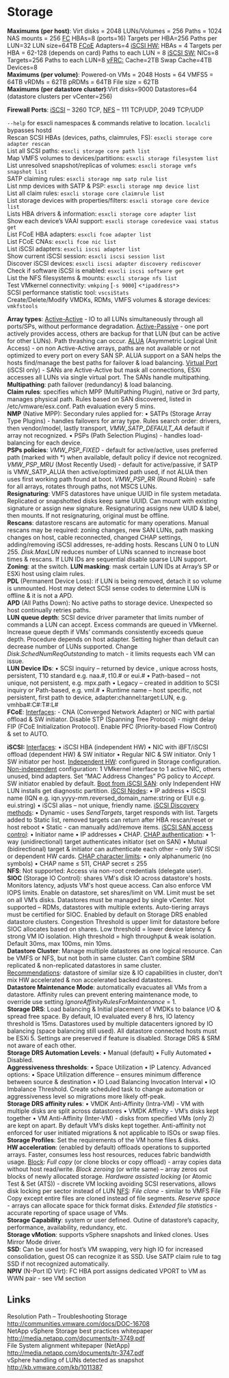 <!---
https://github.com/forbesguthrie/vReferenceCards
Reference card for Data Center Virtualization 6.0
08_storage.md
-->

# Storage

**Maximums (per host)**: Virt disks = 2048 LUNs/Volumes = 256 Paths = 1024 NAS mounts = 256 <u>FC</u> HBAs=8 (ports=16) Targets per HBA=256 Paths per LUN=32 LUN size=64TB <u>FCoE</u> Adapters=4 <u>iSCSI HW:</u> HBAs = 4 Targets per HBA = 62-128 (depends on card) Paths to each LUN = 8 <u>iSCSI SW:</u> NICs=8 Targets=256 Paths to each LUN=8 <u>vFRC:</u> Cache=2TB Swap Cache=4TB Devices=8  
**Maximums (per volume)**: Powered-on VMs = 2048 Hosts = 64 VMFS5 = 64TB vRDMs = 62TB pRDMs = 64TB File size = 62TB  
**Maximums (per datastore cluster)**:Virt disks=9000 Datastores=64 (datastore clusters per vCenter=256)

**Firewall Ports**: <u>iSCSI</u> – 3260 TCP, <u>NFS</u> – 111 TCP/UDP, 2049 TCP/UDP

`--help` for esxcli namespaces & commands relative to location. `localcli` bypasses hostd  
Rescan SCSI HBAs (devices, paths, claimrules, FS): `esxcli storage core adapter rescan`  
List all SCSI paths: `esxcli storage core path list`  
Map VMFS volumes to devices/partitions: `esxcli storage filesystem list`  
List unresolved snapshot/replicas of volumes: `esxcli storage vmfs snapshot list`  
SATP claiming rules: `esxcli storage nmp satp rule list`  
List nmp devices with SATP & PSP: `esxcli storage nmp device list`  
List all claim rules: `esxcli storage core claimrule list`  
List storage devices with properties/filters: `esxcli storage core device list`  
Lists HBA drivers & information: `esxcli storage core adapter list`  
Show each device’s VAAI support: `esxcli storage coredevice vaai status get`  
List FCoE HBA adapters: `esxcli fcoe adapter list`  
List FCoE CNAs: `esxcli fcoe nic list`  
List iSCSI adapters: `esxcli iscsi adapter list`  
Show current iSCSI session: `esxcli iscsi session list`  
Discover iSCSI devices: `esxcli iscsi adapter discovery rediscover`  
Check if software iSCSI is enabled: `esxcli iscsi software get`  
List the NFS filesystems & mounts: `esxcli storage nfs list`  
Test VMkernel connectivity: `vmkping` [`-s 9000`] \<`*ipaddress*`\>  
SCSI performance statistic tool: `vscsiStats`  
Create/Delete/Modify VMDKs, RDMs, VMFS volumes & storage devices: `vmkfstools`  

**Array types**: <u>Active-Active</u> - IO to all LUNs simultaneously through all ports/SPs, without performance degradation. <u>Active-Passive</u> - one port actively provides access, others are backup for that LUN (but can be active for other LUNs). Path thrashing can occur. <u>ALUA</u> (Asymmetric Logical Unit Access) - on non Active-Active arrays, paths are not available or not optimized to every port on every SAN SP. ALUA support on a SAN helps the hosts find/manage the best paths for failover & load balancing. <u>Virtual Port</u> (iSCSI only) - SANs are Active-Active but mask all connections, ESXi accesses all LUNs via single virtual port. The SANs handle multipathing.  
**Multipathing**: path failover (redundancy) & load balancing.  
**Claim rules**: specifies which MPP (MultiPathing Plugin), native or 3rd party, manages physical path. Rules based on SAN discovered, listed in /etc/vmware/esx.conf. Path evaluation every 5 mins.  
**NMP** (Native MPP): Secondary rules applied for: • SATPs (Storage Array Type Plugins) - handles failovers for array type. Rules search order: drivers, then vendor/model, lastly transport, *VMW\_SATP\_DEFAULT\_AA* default if array not recognized. • PSPs (Path Selection Plugins) - handles load-balancing for each device.  
**PSPs policies**: *VMW\_PSP\_FIXED* - default for active/active, uses preferred path (marked with \*) when available, default policy if device not recognized. *VMW\_PSP\_MRU* (Most Recently Used) - default for active/passive, if SATP is VMW\_SATP\_ALUA then active/optimized path used, if not ALUA then uses first working path found at boot. *VMW\_PSP\_RR* (Round Robin) - safe for all arrays, rotates through paths, not MSCS LUNs.  
**Resignaturing**: VMFS datastores have unique UUID in file system metadata. Replicated or snapshotted disks keep same UUID. Can mount with existing signature or assign new signature. Resignaturing assigns new UUID & label, then mounts. If not resignaturing, original must be offline.  
**Rescans**: datastore rescans are automatic for many operations. Manual rescans may be required: zoning changes, new SAN LUNs, path masking changes on host, cable reconnected, changed CHAP settings, adding/removing iSCSI addresses, re-adding hosts. Rescans LUN 0 to LUN 255. *Disk.MaxLUN* reduces number of LUNs scanned to increase boot times & rescans. If LUN IDs are sequential disable sparse LUN support.  
**Zoning**: at the switch. **LUN masking**: mask certain LUN IDs at Array’s SP or ESXi host using claim rules.  
**PDL** (Permanent Device Loss): if LUN is being removed, detach it so volume is unmounted. Host may detect SCSI sense codes to determine LUN is offline & it is not a APD.  
**APD** (All Paths Down): No active paths to storage device. Unexpected so host continually retries paths.  
**LUN queue depth**: SCSI device driver parameter that limits number of commands a LUN can accept. Excess commands are queued in VMkernel. Increase queue depth if VMs’ commands consistently exceeds queue depth. Procedure depends on host adapter. Setting higher than default can decrease number of LUNs supported. Change *Disk.SchedNumReqOutstanding* to match - it limits requests each VM can issue.  
**LUN Device IDs**: • SCSI inquiry – returned by device , unique across hosts, persistent, T10 standard e.g. naa.\#, t10.\# or eui.\# • Path-based – not unique, not persistent, e.g. mpx.path • Legacy – created in addition to SCSI inquiry or Path-based, e.g. vml.\# • Runtime name – host specific, not persistent, first path to device, adapter:channel:target:LUN, e.g. vmhba\#:C\#:T\#:L\#  
**FCoE**: <u>Interfaces</u>: - CNA (Converged Network Adapter) or NIC with partial offload & SW initiator. Disable STP (Spanning Tree Protocol) - might delay FIP (FCoE Initialization Protocol). Enable PFC (Priority-based Flow Control) & set to AUTO.  

**iSCSI:** <u>Interfaces</u>: • iSCSI HBA (independent HW) • NIC with iBFT/iSCSI offload (dependent HW) & SW initiator • Regular NIC & SW initiator. Only 1 SW initiator per host. <u>Independent HW</u>: configured in Storage configuration. <u>Non-independent</u> configuration: 1 VMkernel interface to 1 active NIC, others unused, bind adapters. Set “MAC Address Changes” PG policy to *Accept*. SW initiator enabled by default. <u>Boot from iSCSI SAN</u>: only Independent HW LUN installs get diagnostic partition. <u>iSCSI Nodes</u>: • IP address • iSCSI name (IQN e.g. iqn.yyyy-mm.reversed\_domain\_name:string or EUI e.g. eui.string) • iSCSI alias – not unique, friendly name. <u>iSCSI Discovery methods</u>: • Dynamic - uses *SendTargets*, target responds with list. Targets added to Static list, removed targets can return after HBA rescan/reset or host reboot • Static - can manually add/remove items. <u>iSCSI SAN access control</u>: • Initiator name • IP addresses • CHAP. <u>CHAP authentication</u>: • 1-way (unidirectional) target authenticates initiator (set on SAN) • Mutual (bidirectional) target & initiator can authenticate each other – only SW iSCSI or dependent HW cards. <u>CHAP character limits</u>: • only alphanumeric (no symbols) • CHAP name ≤ 511, CHAP secret ≤ 255  
**NFS**: Not supported: Access via non-root credentials (delegate user).  
**SIOC** (Storage IO Control): shares VM's disk IO across datastore's hosts. Monitors latency, adjusts VM's host queue access. Can also enforce VM IOPS limits. Enable on datastore, set shares/limit on VM. Limit must be set on all VM’s disks. Datastores must be managed by single vCenter. Not supported – RDMs, datastores with multiple extents. Auto-tiering arrays must be certified for SIOC. Enabled by default on Storage DRS enabled datastore clusters. Congestion Threshold is upper limit for datastore before SIOC allocates based on shares. Low threshold = lower device latency & strong VM IO isolation. High threshold = high throughput & weak isolation. Default 30ms, max 100ms, min 10ms.  
**Datastore Cluster**: Manage multiple datastores as one logical resource. Can be VMFS or NFS, but not both in same cluster. Can’t combine SRM replicated & non-replicated datastores in same cluster.  
<u>Recommendations</u>: datastore of similar size & IO capabilities in cluster, don’t mix HW accelerated & non accelerated backed datastores.  
**Datastore Maintenance Mode**: automatically evacuates all VMs from a datastore. Affinity rules can prevent entering maintenance mode, to override use setting *IgnoreAffinityRulesForMaintenance* = 1.  
**Storage DRS**: Load balancing & Initial placement of VMDKs to balance I/O & spread free space. By default, IO evaluated every 8 hrs, IO latency threshold is 15ms. Datastores used by multiple datacenters ignored by IO balancing (space balancing still used). All datastore connected hosts must be ESXi 5. Settings are preserved if feature is disabled. Storage DRS & SRM not aware of each other.  
**Storage DRS Automation Levels**: • Manual (default) • Fully Automated • Disabled.  
**Aggressiveness thresholds**: • Space Utilization • IP Latency. Advanced options: • Space Utilization difference – ensures minimum difference between source & destination • IO Load Balancing Invocation Interval • IO Imbalance Threshold. Create scheduled task to change automation or aggressiveness level so migrations more likely off-peak.  
**Storage DRS affinity rules**: • VMDK Anti-Affinity (Intra-VM) - VM with multiple disks are split across datastores • VMDK Affinity - VM’s disks kept together • VM Anti-Affinity (Inter-VM) - disks from specified VMs (only 2) are kept on apart. By default VM’s disks kept together. Anti-affinity not enforced for user initiated migrations & not applicable to ISOs or swap files.  
**Storage Profiles**: Set the requirements of the VM home files & disks.  
**HW acceleration**: (enabled by default) offloads operations to supported arrays. Faster, consumes less host resources, reduces fabric bandwidth usage. <u>Block</u>: *Full copy* (or clone blocks or copy offload) - array copies data without host read/write. *Block zeroing* (or write same) – array zeros out blocks of newly allocated storage. *Hardware assisted locking* (or Atomic Test & Set (ATS)) - discrete VM locking avoiding SCSI reservations, allows disk locking per sector instead of LUN <u>NFS</u>: *File clone* - similar to VMFS File Copy except entire files are cloned instead of file segments. *Reserve space* - arrays can allocate space for thick format disks. *Extended file statistics* - accurate reporting of space usage of VMs.  
**Storage Capability**: system or user defined. Outine of datastore’s capacity, performance, availability, redundancy, etc.  
**Storage vMotion**: supports vSphere snapshots and linked clones. Uses Mirror Mode driver.  
**SSD**: Can be used for host’s VM swapping, very high IO for increased consolidation, guest OS can recognize it as SSD. Use SATP claim rule to tag SSD if not recognized automatically.  
**NPIV** (N-Port ID Virt): FC HBA port assigns dedicated VPORT to VM as WWN pair - see VM section  

## Links
Resolution Path – Troubleshooting Storage http://communities.vmware.com/docs/DOC-16708  
NetApp vSphere Storage best practices whitepaper http://media.netapp.com/documents/tr-3749.pdf  
File System alignment whitepaper (NetApp) http://media.netapp.com/documents/tr-3747.pdf  
vSphere handling of LUNs detected as snapshot http://kb.vmware.com/kb/1011387  
